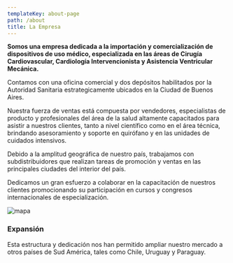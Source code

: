 ```yaml
---
templateKey: about-page
path: /about
title: La Empresa
---
```

**Somos una empresa dedicada a la importación y comercialización de dispositivos de uso médico, especializada en las áreas de Cirugía Cardiovascular, Cardiología Intervencionista y Asistencia Ventricular Mecánica.**

Contamos con una oficina comercial y dos depósitos habilitados por la Autoridad Sanitaria estrategicamente ubicados en la Ciudad de Buenos Aires.

Nuestra fuerza de ventas está compuesta por vendedores, especialistas de producto y profesionales del área de la salud altamente capacitados para asistir a nuestros clientes, tanto a nivel científico como en el área técnica, brindando asesoramiento y soporte en quirófano y en las unidades de cuidados intensivos.

Debido a la amplitud geográfica de nuestro país, trabajamos con subdistribuidores que realizan tareas de promoción y ventas en las principales ciudades del interior del país.

Dedicamos un gran esfuerzo a colaborar en la capacitación de nuestros clientes promocionando su participación en cursos y congresos internacionales de especialización.

![mapa](/img/m2logo.png)

### Expansión

Esta estructura y dedicación nos han permitido
ampliar nuestro mercado a otros países de Sud América,
tales como Chile, Uruguay y Paraguay.